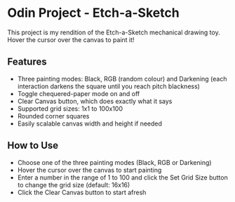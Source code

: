 # Odin Project - Etch-a-Sketch

This project is my rendition of the Etch-a-Sketch mechanical drawing toy. Hover the cursor over the canvas to paint it!

## Features
* Three painting modes: Black, RGB (random colour) and Darkening (each interaction darkens the square until you reach pitch blackness)
* Toggle chequered-paper mode on and off
* Clear Canvas button, which does exactly what it says
* Supported grid sizes: 1x1 to 100x100
* Rounded corner squares
* Easily scalable canvas width and height if needed

## How to Use
* Choose one of the three painting modes (Black, RGB or Darkening)
* Hover the cursor over the canvas to start painting
* Enter a number in the range of 1 to 100 and click the Set Grid Size button to change the grid size (default: 16x16)
* Click the Clear Canvas button to start afresh